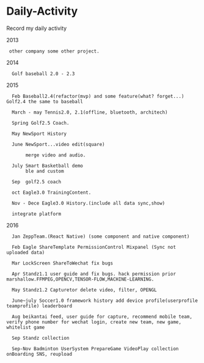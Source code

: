 # Daily-Activity
Record my daily activity  

2013 
   
     other company some other project.
     
2014 
	
	  Golf baseball 2.0 - 2.3

2015 
	  
	  Feb Baseball2.4(refactor(mvp) and some feature(what? forget...) Golf2.4 the same to baseball

	  March - may Tennis2.0, 2.1(offline, bluetooth, architech)
	  
	  Spring Golf2.5 Coach.
	  
	  May NewSport History
	  
	  June NewSport...video edit(square)
	  
	       merge video and audio.
	  
	  July Smart Basketball demo
	       ble and custom
	  
	  Sep  golf2.5 coach
	  
	  oct Eagle3.0 TrainingContent.
	  
	  Nov - Dece Eagle3.0 History.(include all data sync,show)
	  
	  integrate platform

2016	  

	  Jan ZeppTeam.(React Native) (some component and native component)
	  
	  Feb Eagle ShareTemplate PermissionControl Mixpanel (Sync not uploaded data)
	  
	  Mar LockScreen ShareToWechat fix bugs
	  
	  Apr Standz1.1 user guide and fix bugs. hack permission prior marshallow.FFMPEG,OPENCV,TENSOR-FLOW,MACHINE-LEARNING.
	  
	  May Standz1.2 Capturetor delete video, filter, OPENGL
	  
	  June~july Soccer1.0 framework history add device profile(userprofile teamprofile) leaderboard
	  
	  Aug beikantai feed, user guide for capture, recommend mobile team, verify phone number for wechat login, create new team, new game, whitelist game

	  Sep Standz collection	
	  
	  Sep-Nov Badminton UserSystem PrepareGame VideoPlay collection onBoarding SNS, reupload
